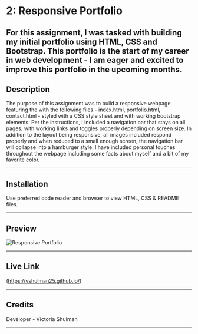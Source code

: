 # 2: Responsive Portfolio

For this assignment, I was tasked with building my initial portfolio using HTML, CSS and Bootstrap. This portfolio is the start of my career in web development - I am eager and excited to improve this portfolio in the upcoming months.
---
## Description 

The purpose of this assignment was to build a responsive webpage featuring the with the following files - index.html, portfolio.html, contact.html - styled with a CSS style sheet and with working bootstrap elements. Per the instructions, I included a navigation bar that stays on all pages, with working links and toggles properly depending on screen size. In addition to the layout being responsive, all images included respond properly and when reduced to a small enough screen, the navigation bar will collapse into a hamburger style. I have included personal touches throughout the webpage including some facts about myself and a bit of my favorite color. 

---
## Installation

Use preferred code reader and browser to view HTML, CSS & README files.


---
## Preview 

![Responsive Portfolio](./assets/images/01-html-css-git-homework-demo.png)

---

## Live Link

(https://vshulman25.github.io/)

---
## Credits

Developer - Victoria Shulman 

---
